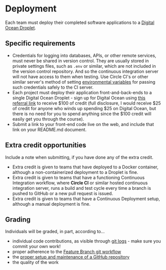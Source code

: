 # Deployment

Each team must deploy their completed software applications to a [Digital Ocean Droplet](https://www.digitalocean.com/products/droplets/).

## Specific requirements

- Credentials for logging into databases, APIs, or other remote services, must never be shared in version control. They are usually stored in private settings files, such as `.env` or similar, which are not included in the version control repository. And so the continuous integration server will not have access to them when testing. Use Circle CI's or other similar server's method of setting [environmental variables](https://circleci.com/docs/2.0/env-vars/#setting-an-environment-variable-in-a-project) for passing such credentials safely to the CI server.
- Each project must deploy their application front-and-back-ends to a single Digital Ocean Droplet - sign up for Digital Ocean using [this referral link](https://m.do.co/c/4d1066078eb0) to receive $100 of credit (full disclosure, I would receive $25 of credit for anyone who winds up spending $25 on Digital Ocean, but there is no need for you to spend anything since the $100 credit will easily get you through the course).
- Submit a link to your front-end code live on the web, and include that link on your README.md document.

## Extra credit opportunities

Include a note when submitting, if you have done any of the extra credit.

- Extra credit is given to teams that have deployed to a Docker container, although a non-containerized deployment to a Droplet is fine.
- Extra credit is given to teams that have a functioning Continuous Integration workflow, where **Circle CI** or similar hosted continuous integration server, runs a build and test cycle every time a branch is pushed to GitHub or a new pull request is issued.
- Extra credit is given to teams that have a Continuous Deployment setup, although a manual deployment is fine.

## Grading

Individuals will be graded, in part, according to...

- individual code contributions, as visible through [git logs](https://github.com/bloombar/git-developer-contribution-analysis) - make sure you commit your own work!
- proper adherence to the [Feature Branch git workflow](https://knowledge.kitchen/content/courses/agile-development-and-devops/slides/feature-branch-workflow/)
- the [proper setup and maintenance of a GitHub repository](./instructions-0c-project-setup.md)
- the quality of the work
